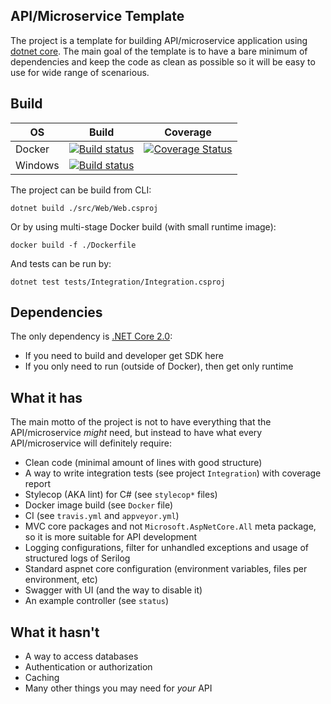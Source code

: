 ## API/Microservice Template

The project is a template for building API/microservice application using [dotnet core](https://github.com/aspnet).
The main goal of the template is to have a bare minimum of dependencies and keep the code as clean as possible so it will be easy to use for wide range of scenarious.


## Build

|OS      |Build       |Coverage    |
|--------|:----------:|:----------:|
|Docker  |[![Build status](https://travis-ci.org/jenyayel/MicroServiceTemplate.svg?branch=master)](https://travis-ci.org/jenyayel/MicroServiceTemplate/branches)|[![Coverage Status](https://coveralls.io/repos/github/jenyayel/MicroServiceTemplate/badge.svg?branch=master)](https://coveralls.io/github/jenyayel/MicroServiceTemplate?branch=master)|
|Windows |[![Build status](https://ci.appveyor.com/api/projects/status/kxhlbhoxt2hauxxf?svg=true)](https://ci.appveyor.com/project/jenyayel/microservicetemplate)      ||

The project can be build from CLI:
```
dotnet build ./src/Web/Web.csproj
```

Or by using multi-stage Docker build (with small runtime image):
```
docker build -f ./Dockerfile
```

And tests can be run by:
```
dotnet test tests/Integration/Integration.csproj
```

## Dependencies

The only dependency is [.NET Core 2.0](https://www.microsoft.com/net/download/archives):
* If you need to build and developer get SDK here
* If you only need to run (outside of Docker), then get only runtime

## What it has

The main motto of the project is not to have everything that the API/microservice *might* need, but instead to have what every API/microservice will definitely require:

* Clean code (minimal amount of lines with good structure)
* A way to write integration tests (see project `Integration`) with coverage report
* Stylecop (AKA lint) for C# (see `stylecop*` files)
* Docker image build (see `Docker` file)
* CI (see `travis.yml` and `appveyor.yml`) 
* MVC core packages and not `Microsoft.AspNetCore.All` meta package, so it is more suitable for API development
* Logging configurations, filter for unhandled exceptions and usage of structured logs of Serilog
* Standard aspnet core configuration (environment variables, files per environment, etc)
* Swagger with UI (and the way to disable it)
* An example controller (see `status`)

## What it hasn't 

* A way to access databases 
* Authentication or authorization
* Caching
* Many other things you may need for *your* API



